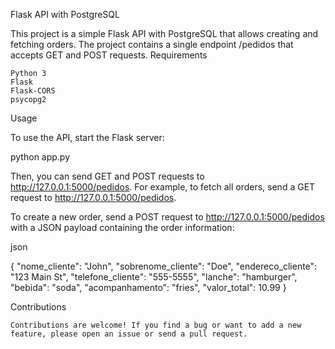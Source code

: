 Flask API with PostgreSQL

This project is a simple Flask API with PostgreSQL that allows creating and fetching orders. The project contains a single endpoint /pedidos that accepts GET and POST requests.
Requirements

    Python 3
    Flask
    Flask-CORS
    psycopg2

Usage

To use the API, start the Flask server:

python app.py

Then, you can send GET and POST requests to http://127.0.0.1:5000/pedidos. For example, to fetch all orders, send a GET request to http://127.0.0.1:5000/pedidos.

To create a new order, send a POST request to http://127.0.0.1:5000/pedidos with a JSON payload containing the order information:

json

{
    "nome_cliente": "John",
    "sobrenome_cliente": "Doe",
    "endereco_cliente": "123 Main St",
    "telefone_cliente": "555-5555",
    "lanche": "hamburger",
    "bebida": "soda",
    "acompanhamento": "fries",
    "valor_total": 10.99
}

Contributions

    Contributions are welcome! If you find a bug or want to add a new feature, please open an issue or send a pull request.